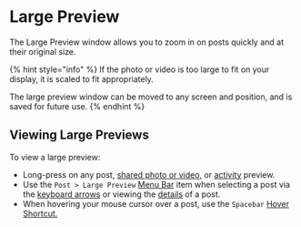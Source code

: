# Large Preview

The Large Preview window allows you to zoom in on posts quickly and at their original size.

{% hint style="info" %}
If the photo or video is too large to fit on your display, it is scaled to fit appropriately.

The large preview window can be moved to any screen and position, and is saved for future use.
{% endhint %}

## Viewing Large Previews

To view a large preview:

* Long-press on any post, [shared photo or video](conversations/messages.md), or [activity](activity.md) preview.
* Use the `Post > Large Preview` [Menu Bar](../misc/glossary.md#menu-bar) item when selecting a post via the [keyboard arrows](../misc/keyboard-shortcuts.md) or viewing the [details](detailview.md) of a post.
* When hovering your mouse cursor over a post, use the `Spacebar` [Hover Shortcut.](../misc/hover-shortcuts.md)



